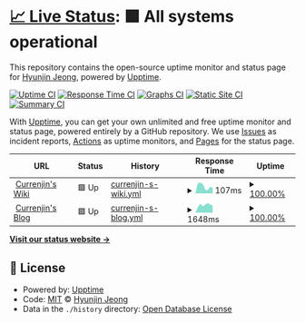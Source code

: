 # [📈 Live Status](https://demo.upptime.js.org): <!--live status--> **🟩 All systems operational**

This repository contains the open-source uptime monitor and status page for [Hyunjin Jeong](https://simpleisit.tistory.com/), powered by [Upptime](https://github.com/upptime/upptime).

[![Uptime CI](https://github.com/currenjin/upptime/workflows/Uptime%20CI/badge.svg)](https://github.com/currenjin/upptime/actions?query=workflow%3A%22Uptime+CI%22)
[![Response Time CI](https://github.com/currenjin/upptime/workflows/Response%20Time%20CI/badge.svg)](https://github.com/currenjin/upptime/actions?query=workflow%3A%22Response+Time+CI%22)
[![Graphs CI](https://github.com/currenjin/upptime/workflows/Graphs%20CI/badge.svg)](https://github.com/currenjin/upptime/actions?query=workflow%3A%22Graphs+CI%22)
[![Static Site CI](https://github.com/currenjin/upptime/workflows/Static%20Site%20CI/badge.svg)](https://github.com/currenjin/upptime/actions?query=workflow%3A%22Static+Site+CI%22)
[![Summary CI](https://github.com/currenjin/upptime/workflows/Summary%20CI/badge.svg)](https://github.com/currenjin/upptime/actions?query=workflow%3A%22Summary+CI%22)

With [Upptime](https://upptime.js.org), you can get your own unlimited and free uptime monitor and status page, powered entirely by a GitHub repository. We use [Issues](https://github.com/currenjin/upptime/issues) as incident reports, [Actions](https://github.com/currenjin/upptime/actions) as uptime monitors, and [Pages](https://demo.upptime.js.org) for the status page.

<!--start: status pages-->
<!-- This summary is generated by Upptime (https://github.com/upptime/upptime) -->
<!-- Do not edit this manually, your changes will be overwritten -->
<!-- prettier-ignore -->
| URL | Status | History | Response Time | Uptime |
| --- | ------ | ------- | ------------- | ------ |
| <img alt="" src="https://icons.duckduckgo.com/ip3/currenjin.github.io.ico" height="13"> [Currenjin's Wiki](https://currenjin.github.io) | 🟩 Up | [currenjin-s-wiki.yml](https://github.com/currenjin/upptime/commits/HEAD/history/currenjin-s-wiki.yml) | <details><summary><img alt="Response time graph" src="./graphs/currenjin-s-wiki/response-time-week.png" height="20"> 107ms</summary><br><a href="https://currenjin.github.io/upptime/history/currenjin-s-wiki"><img alt="Response time 119" src="https://img.shields.io/endpoint?url=https%3A%2F%2Fraw.githubusercontent.com%2Fcurrenjin%2Fupptime%2FHEAD%2Fapi%2Fcurrenjin-s-wiki%2Fresponse-time.json"></a><br><a href="https://currenjin.github.io/upptime/history/currenjin-s-wiki"><img alt="24-hour response time 83" src="https://img.shields.io/endpoint?url=https%3A%2F%2Fraw.githubusercontent.com%2Fcurrenjin%2Fupptime%2FHEAD%2Fapi%2Fcurrenjin-s-wiki%2Fresponse-time-day.json"></a><br><a href="https://currenjin.github.io/upptime/history/currenjin-s-wiki"><img alt="7-day response time 107" src="https://img.shields.io/endpoint?url=https%3A%2F%2Fraw.githubusercontent.com%2Fcurrenjin%2Fupptime%2FHEAD%2Fapi%2Fcurrenjin-s-wiki%2Fresponse-time-week.json"></a><br><a href="https://currenjin.github.io/upptime/history/currenjin-s-wiki"><img alt="30-day response time 140" src="https://img.shields.io/endpoint?url=https%3A%2F%2Fraw.githubusercontent.com%2Fcurrenjin%2Fupptime%2FHEAD%2Fapi%2Fcurrenjin-s-wiki%2Fresponse-time-month.json"></a><br><a href="https://currenjin.github.io/upptime/history/currenjin-s-wiki"><img alt="1-year response time 128" src="https://img.shields.io/endpoint?url=https%3A%2F%2Fraw.githubusercontent.com%2Fcurrenjin%2Fupptime%2FHEAD%2Fapi%2Fcurrenjin-s-wiki%2Fresponse-time-year.json"></a></details> | <details><summary><a href="https://currenjin.github.io/upptime/history/currenjin-s-wiki">100.00%</a></summary><a href="https://currenjin.github.io/upptime/history/currenjin-s-wiki"><img alt="All-time uptime 100.00%" src="https://img.shields.io/endpoint?url=https%3A%2F%2Fraw.githubusercontent.com%2Fcurrenjin%2Fupptime%2FHEAD%2Fapi%2Fcurrenjin-s-wiki%2Fuptime.json"></a><br><a href="https://currenjin.github.io/upptime/history/currenjin-s-wiki"><img alt="24-hour uptime 100.00%" src="https://img.shields.io/endpoint?url=https%3A%2F%2Fraw.githubusercontent.com%2Fcurrenjin%2Fupptime%2FHEAD%2Fapi%2Fcurrenjin-s-wiki%2Fuptime-day.json"></a><br><a href="https://currenjin.github.io/upptime/history/currenjin-s-wiki"><img alt="7-day uptime 100.00%" src="https://img.shields.io/endpoint?url=https%3A%2F%2Fraw.githubusercontent.com%2Fcurrenjin%2Fupptime%2FHEAD%2Fapi%2Fcurrenjin-s-wiki%2Fuptime-week.json"></a><br><a href="https://currenjin.github.io/upptime/history/currenjin-s-wiki"><img alt="30-day uptime 100.00%" src="https://img.shields.io/endpoint?url=https%3A%2F%2Fraw.githubusercontent.com%2Fcurrenjin%2Fupptime%2FHEAD%2Fapi%2Fcurrenjin-s-wiki%2Fuptime-month.json"></a><br><a href="https://currenjin.github.io/upptime/history/currenjin-s-wiki"><img alt="1-year uptime 100.00%" src="https://img.shields.io/endpoint?url=https%3A%2F%2Fraw.githubusercontent.com%2Fcurrenjin%2Fupptime%2FHEAD%2Fapi%2Fcurrenjin-s-wiki%2Fuptime-year.json"></a></details>
| <img alt="" src="https://icons.duckduckgo.com/ip3/simpleisit.tistory.com.ico" height="13"> [Currenjin's Blog](https://simpleisit.tistory.com) | 🟩 Up | [currenjin-s-blog.yml](https://github.com/currenjin/upptime/commits/HEAD/history/currenjin-s-blog.yml) | <details><summary><img alt="Response time graph" src="./graphs/currenjin-s-blog/response-time-week.png" height="20"> 1648ms</summary><br><a href="https://currenjin.github.io/upptime/history/currenjin-s-blog"><img alt="Response time 1773" src="https://img.shields.io/endpoint?url=https%3A%2F%2Fraw.githubusercontent.com%2Fcurrenjin%2Fupptime%2FHEAD%2Fapi%2Fcurrenjin-s-blog%2Fresponse-time.json"></a><br><a href="https://currenjin.github.io/upptime/history/currenjin-s-blog"><img alt="24-hour response time 1582" src="https://img.shields.io/endpoint?url=https%3A%2F%2Fraw.githubusercontent.com%2Fcurrenjin%2Fupptime%2FHEAD%2Fapi%2Fcurrenjin-s-blog%2Fresponse-time-day.json"></a><br><a href="https://currenjin.github.io/upptime/history/currenjin-s-blog"><img alt="7-day response time 1648" src="https://img.shields.io/endpoint?url=https%3A%2F%2Fraw.githubusercontent.com%2Fcurrenjin%2Fupptime%2FHEAD%2Fapi%2Fcurrenjin-s-blog%2Fresponse-time-week.json"></a><br><a href="https://currenjin.github.io/upptime/history/currenjin-s-blog"><img alt="30-day response time 1782" src="https://img.shields.io/endpoint?url=https%3A%2F%2Fraw.githubusercontent.com%2Fcurrenjin%2Fupptime%2FHEAD%2Fapi%2Fcurrenjin-s-blog%2Fresponse-time-month.json"></a><br><a href="https://currenjin.github.io/upptime/history/currenjin-s-blog"><img alt="1-year response time 1815" src="https://img.shields.io/endpoint?url=https%3A%2F%2Fraw.githubusercontent.com%2Fcurrenjin%2Fupptime%2FHEAD%2Fapi%2Fcurrenjin-s-blog%2Fresponse-time-year.json"></a></details> | <details><summary><a href="https://currenjin.github.io/upptime/history/currenjin-s-blog">100.00%</a></summary><a href="https://currenjin.github.io/upptime/history/currenjin-s-blog"><img alt="All-time uptime 99.45%" src="https://img.shields.io/endpoint?url=https%3A%2F%2Fraw.githubusercontent.com%2Fcurrenjin%2Fupptime%2FHEAD%2Fapi%2Fcurrenjin-s-blog%2Fuptime.json"></a><br><a href="https://currenjin.github.io/upptime/history/currenjin-s-blog"><img alt="24-hour uptime 100.00%" src="https://img.shields.io/endpoint?url=https%3A%2F%2Fraw.githubusercontent.com%2Fcurrenjin%2Fupptime%2FHEAD%2Fapi%2Fcurrenjin-s-blog%2Fuptime-day.json"></a><br><a href="https://currenjin.github.io/upptime/history/currenjin-s-blog"><img alt="7-day uptime 100.00%" src="https://img.shields.io/endpoint?url=https%3A%2F%2Fraw.githubusercontent.com%2Fcurrenjin%2Fupptime%2FHEAD%2Fapi%2Fcurrenjin-s-blog%2Fuptime-week.json"></a><br><a href="https://currenjin.github.io/upptime/history/currenjin-s-blog"><img alt="30-day uptime 100.00%" src="https://img.shields.io/endpoint?url=https%3A%2F%2Fraw.githubusercontent.com%2Fcurrenjin%2Fupptime%2FHEAD%2Fapi%2Fcurrenjin-s-blog%2Fuptime-month.json"></a><br><a href="https://currenjin.github.io/upptime/history/currenjin-s-blog"><img alt="1-year uptime 100.00%" src="https://img.shields.io/endpoint?url=https%3A%2F%2Fraw.githubusercontent.com%2Fcurrenjin%2Fupptime%2FHEAD%2Fapi%2Fcurrenjin-s-blog%2Fuptime-year.json"></a></details>

<!--end: status pages-->

[**Visit our status website →**](https://demo.upptime.js.org)

## 📄 License

- Powered by: [Upptime](https://github.com/upptime/upptime)
- Code: [MIT](./LICENSE) © [Hyunjin Jeong](https://simpleisit.tistory.com/)
- Data in the `./history` directory: [Open Database License](https://opendatacommons.org/licenses/odbl/1-0/)
